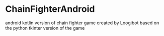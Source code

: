 # ChainFighterAndroid
android kotlin version of chain fighter game
created by Loogibot
based on the python tkinter version of the game
